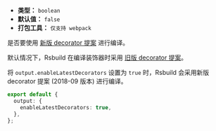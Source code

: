 - **类型：** `boolean`
- **默认值：** `false`
- **打包工具：** `仅支持 webpack`

是否要使用 [新版 decorator 提案](https://github.com/tc39/proposal-decorators/tree/7fa580b40f2c19c561511ea2c978e307ae689a1b) 进行编译。

默认情况下，Rsbuild 在编译装饰器时采用 [旧版 decorator 提案](https://github.com/wycats/javascript-decorators/blob/e1bf8d41bfa2591d949dd3bbf013514c8904b913/README.md)。

将 `output.enableLatestDecorators` 设置为 `true` 时，Rsbuild 会采用新版 decorator 提案 (2018-09 版本) 进行编译。

```ts
export default {
  output: {
    enableLatestDecorators: true,
  },
};
```
